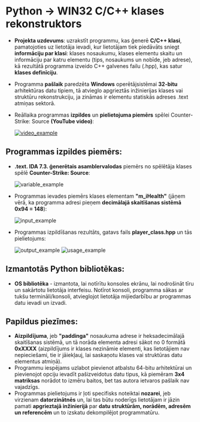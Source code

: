 # Python -> WIN32 C/C++ klases rekonstruktors
* **Projekta uzdevums**: uzrakstīt programmu, kas ģenerē **C/C++ klasi**, pamatojoties uz lietotāja ievadi, kur lietotājam tiek piedāvāts sniegt **informāciju par klasi**: klases nosaukumu, klases elementu skaitu un informāciju par katru elementu (tips, nosaukums un nobīde, jeb adrese), kā rezultātā programma izveido C++ galvenes failu (.hpp), kas satur **klases definīciju**.

* Programma **pašlaik** paredzēta **Windows** operētājsistēmai **32-bitu** arhitektūras datu tipiem, tā atvieglo apgrieztās inžinierijas klases vai struktūru rekonstrukciju, ja zināmas ir elementu statiskās adreses .text atmiņas sektorā.

* Reāllaika programmas **izpildes** un **pielietojuma piemērs** spēlei Counter-Strike: Source **(YouTube video)**:

    [![video_example](https://i.ibb.co/FqCPTrF/thumbnail.png)](https://www.youtube.com/watch?v=ntRcPG-U2Eg)

## Programmas izpildes piemērs:
* **.text. IDA 7.3. ģenerētais asamblervalodas** piemērs no spēlētāja klases spēlē **Counter-Strike: Source**:

    ![variable_example](https://i.ibb.co/zsr45yV/image-2024-01-19-131903402.png)
    
* Programmas ievades piemērs klases elementam **"m_iHealth"** (jāņem vērā, ka programma adresi pieņem **decimālajā skaitīšanas sistēmā 0x94 = 148**):

    ![input_example](https://i.ibb.co/3h6kp8Z/image-2024-01-19-132138738.png)
    
* Programmas izpildīšanas rezultāts, gatavs fails **player_class.hpp** un tās pielietojums:

    ![output_example](https://i.ibb.co/LvKyJjT/image-2024-01-19-132553836.png)
    ![usage_example](https://i.ibb.co/5k4Bq4b/Capture.png)
    
## Izmantotās Python bibliotēkas:
* **OS bibliotēka** - izmantota, lai notīrītu konsoles ekrānu, lai nodrošināt tīru un sakārtotu lietotāja interfeisu. Notīrot konsoli, programma sākas ar tukšu termināli/konsoli, atvieglojot lietotāja mijiedarbību ar programmas datu ievadi un izvadi.

## Papildus piezīmes:
* **Aizpildījuma**, jeb **"paddinga"** nosaukuma adrese ir heksadecimālajā skaitīšanas sistēmā, un tā norāda elementa adresi sākot no 0 formātā **0xXXXX** (aizpildījums ir klases nezināmie elementi, kas lietotājiem nav nepieciešami, tie ir jāiekļauj, lai saskaņotu klases vai struktūras datu elementus atmiņā).
* Programmu iespējams uzlabot pievienot atbalstu 64-bitu arhitektūrai un pievienojot opciju ievadīt pašizveidotus datu tipus, kā piemēram **3x4 matriksas** norādot to izmēru baitos, bet tas autora ietvaros pašlaik nav vajadzīgs.
* Programmas pielietojums ir ļoti specifisks noteiktai **nozarei**, jeb virzienam **datorzinātnēs** un, lai tas būtu noderīgs lietotājam ir jāzin pamati **apgrieztajā inžinierijā** par **datu struktūrām, norādēm, adresēm un referencēm** un to izskatu dekompilējot programmatūru.
